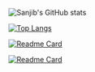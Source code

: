 <!-- ### Hi there! 👋 Welcome to my GitHub Page

<!--
**sanjibpaul59/sanjibpaul59** is a ✨ _special_ ✨ repository because its `README.md` (this file) appears on your GitHub profile.

Here are some ideas to get you started:

- 🔭 I’m currently working on ...
- 🌱 I’m currently learning ...
- 👯 I’m looking to collaborate on ...
- 🤔 I’m looking for help with ...
- 💬 Ask me about ...
- 📫 How to reach me: ...
- 😄 Pronouns: ...
- ⚡ Fun fact: ...
-->
![Sanjib's GitHub stats](https://github-readme-stats.vercel.app/api?username=sanjibpaul59&show_icons=true&theme=radical)

[![Top Langs](https://github-readme-stats.vercel.app/api/top-langs/?username=sanjibpaul59&layout=compact)](https://github.com/sanjibpaul59/github-readme-stats)

[![Readme Card](https://github-readme-stats.vercel.app/api/pin/?username=sanjibpaul59&repo=LocalLibrary)](https://github.com/sanjibpaul59/drf-local-library)    

[![Readme Card](https://github-readme-stats.vercel.app/api/pin/?username=sanjibpaul59&repo=Teebay)](https://github.com/sanjibpaul59/Teebay) 

